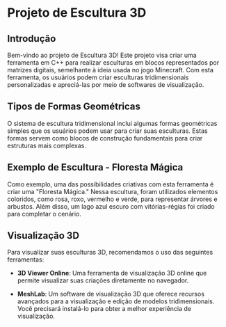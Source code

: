 # Projeto de Escultura 3D


## Introdução

Bem-vindo ao projeto de Escultura 3D! Este projeto visa criar uma ferramenta em C++ para realizar esculturas em blocos representados por matrizes digitais, semelhante à ideia usada no jogo Minecraft. Com esta ferramenta, os usuários podem criar esculturas tridimensionais personalizadas e apreciá-las por meio de softwares de visualização.

## Tipos de Formas Geométricas

O sistema de escultura tridimensional inclui algumas formas geométricas simples que os usuários podem usar para criar suas esculturas. Estas formas servem como blocos de construção fundamentais para criar estruturas mais complexas.

## Exemplo de Escultura - Floresta Mágica

Como exemplo, uma das possibilidades criativas com esta ferramenta é criar uma "Floresta Mágica." Nessa escultura, foram utilizados elementos coloridos, como rosa, roxo, vermelho e verde, para representar árvores e arbustos. Além disso, um lago azul escuro com vitórias-régias foi criado para completar o cenário.

## Visualização 3D

Para visualizar suas esculturas 3D, recomendamos o uso das seguintes ferramentas:

- **3D Viewer Online**: Uma ferramenta de visualização 3D online que permite visualizar suas criações diretamente no navegador.

- **MeshLab**: Um software de visualização 3D que oferece recursos avançados para a visualização e edição de modelos tridimensionais. Você precisará instalá-lo para obter a melhor experiência de visualização.

